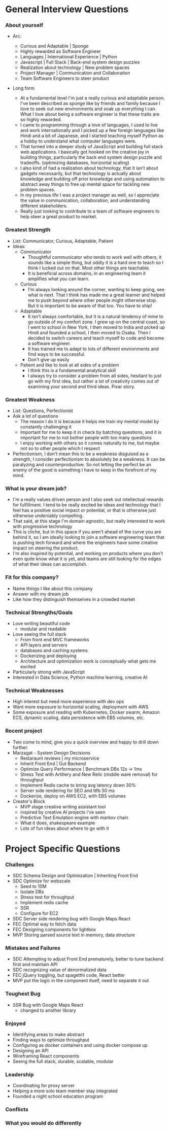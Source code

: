 # General Interview Questions

### About yourself
  - Arc: 
    - Curious and Adaptable | Sponge
    - Highly rewarded as Software Engineer
    - Languages | International Experience | Python
    - Javascript | Full Stack | Back-end system design puzzles
    - Realization about technology | New problem spaces
    - Project Manager | Communication and Collaboration
    - Team Software Engineers to steer product

  - Long form
    - At a fundamental level I'm just a really curious and adaptable person. I've been described as sponge like by friends and family because I love to seek out new environments and soak up everything I can. What I love about being a software engineer is that these traits are so highly rewarded.
    - I came to programming through a love of languages, I used to live and work internationally and I picked up a few foreign languages like Hindi and a bit of Japanese, and I started teaching myself Python as a hobby to understand what computer languages were. 
    - That turned into a deeper study of JavaScript and building full stack web applications. I basically got hooked on the creative joy in building things, particularly the back end system design puzzle and tradeoffs. (optimizing databases, horizontal scaling)
    - I also kind of had a realization about technology, that it isn't about gadgets necessarily, but that technology is actually about knowledge and building off prior knowledge and using automation to abstract away things to free up mental space for tackling new problem spaces. 
    - In my previous life I was a project manager as well, so I appreciate the value in communication, collaboration, and understanding different stakeholders. 
    - Really just looking to contribute to a team of software engineers to help steer a great product to market. 

### Greatest Strength
  - List: Communicator, Curious, Adaptable, Patient
  - Ideas: 
    - Communicator
      - Thoughtful communicator who tends to work well with others, it sounds like a simple thing, but oddly it is a hard one to teach so I think I lucked out on that. Most other things are teachable. 
      - It is beneficial across domains, in an engineering team it amplifies what you can learn.
    - Curious 
      - I'm always looking around the corner, wanting to keep going, see what is next. That I think has made me a great learner and helped me to push beyond where other people might otherwise stop. But it is important to be aware of that too. You have to ship! 
    - Adaptable
      - It isn't always comfortable, but it is a natural tendency of mine to go outside of my comfort zone. I grew up on the central coast, so I went to school in New York, I then moved to India and picked up Hindi and founded a school, I then moved to Osaka. Then I decided to switch careers and teach myself to code and become a software engineer. 
      - It has trained me to adapt to lots of different environments and find ways to be successful. 
      - Don't give up easily
    - Patient and like to look at all sides of a problem
      - I think this is a fundamental analytical skill
      - I always try to consider a problem from all sides, hesitant to just go with my first idea, but rather a lot of creativity comes out of examining your second and third ideas. Pixar story. 
  
### Greatest Weakness
  - List: Questions, Perfectionist
  - Ask a lot of questions
    - The reason I do it is because it helps me train my mental model by constantly challenging it
    - Important for me to keep it in check by batching questions, and it is important for me to not bother people with too many questions
    - I enjoy working with others so it comes naturally to me, but maybe not so to other people which I respect
  - Perfectionism, I don't mean this to be a weakness disguised as a strength, I consider perfectionism to absolutely be a weakness. It can be paralyzing and counterproductive. So not letting the perfect be an enemy of the good is something I have to keep in the forefront of my mind. 

### What is your dream job?
  - I'm a really values driven person and I also seek out intellectual rewards for fulfillment. I tend to be really excited be ideas and technology that I feel has a positive social impact or potential, or that is otherwise just otherwise undeniably compelling. 
  - That said, at this stage I'm domain agnostic, but really interested to work with progressive technology
  - This is cliche, but in this space if you aren't ahead of the curve you are behind it, so I am ideally looking to join a software engineering team that is pushing tech forward and where the engineers have some creative impact on steering the product.
  - I'm also inspired by potential, and working on products where you don't even quite know what it is yet, and teams are still looking for the edges of what their ideas can accomplish. 

### Fit for this company?
  - Name things I like about this company
  - Answer with my dream job
  - Like how they distinguish themselves in a crowded market

### Technical Strengths/Goals
  - Love writing beautiful code
    - modular and readable
  - Love seeing the full stack
    - From front end MVC frameworks
    - API layers and servers
    - databases and caching systems
    - Dockerizing and deploying
    - Architecture and optimization work is conceptually what gets me excited
  - Particularly strong with JavaScript
  - Interested in Data Science, Python machine learning, creative AI

### Technical Weaknesses 
  - High interest but need more experience with dev ops
  - Want more exposure to horizontal scaling, deployment with AWS
  - Some exposure and reading with Kubernetes, Docker swarm, Amazon ECS, dynamic scaling, data persistence with EBS volumes, etc. 

### Recent project
  - Two come to mind, give you a quick overview and happy to drill down further.
  - Marzagat - System Design Decisions
    - Restaraunt reviews | my microservice
    - Inherit Front End | Gut Backend
    - Optimize Query Performance | Benchmark DBs 12s -> 1ms
    - Stress Test with Artillery and New Relic (middle ware removal) for throughput
    - Implement Redis cache to bring avg latency down 30%
    - Server side rendering for SEO and ttfb 50 ms
    - Dockerize, deploy on AWS EC2, with EBS volumes 
  - Creator's Block
    - MVP stage creative writing assistant tool 
    - inspired by creative AI projects i've seen
    - Predictive Text Emulation engine with markov chain
    - What it does, shakespeare example
    - Lots of fun ideas about where to go with it

# Project Specific Questions

### Challenges
  - SDC Schema Design and Optimization | Inheriting Front End
  - SDC Optimize for webscale 
    - Seed to 10M
    - Isolate DBs
    - Stress test for throughput
    - Implement redis cache
    - SSR
    - Configure for EC2
  - SDC Server side rendering bug with Google Maps React
  - FEC Optimal way to fetch data 
  - FEC Designing components for lightbox
  - MVP Storing parsed source text in memory, data structure

### Mistakes and Failures
  - SDC Attempting to adjust Front End prematurely, better to tune backend first and maintain API
  - SDC recognizing value of denormalized data
  - FEC jQuery toggling, but spagetthi code, React better
  - MVP put the logic in the component itself, need to separate it out

### Toughest Bug
  - SSR Bug with Google Maps React 
    - changed to another library

### Enjoyed
  - Identifying areas to make abstract
  - Finding ways to optimize throughput 
  - Configuring as docker containers and using docker compose up
  - Designing an API
  - Wireframing React components
  - Seeing the full stack, durable, scalable, modular

### Leadership
  - Coordinating for proxy server
  - Helping a more solo team member stay integrated
  - Founded a night school education program
  

### Conflicts

### What you would do differently


